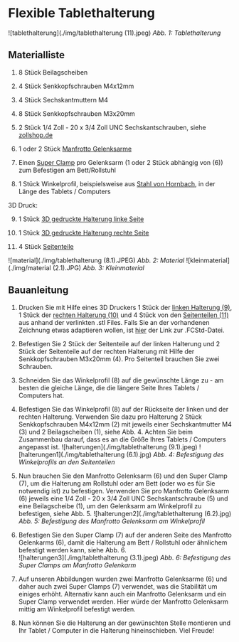 # Flexible Tablethalterung

![tablethalterung](./img/tablethalterung (11).jpeg)
*Abb. 1: Tablethalterung*

## Materialliste

1. 8 Stück Beilagscheiben

2. 4 Stück Senkkopfschrauben M4x12mm

3. 4 Stück Sechskantmuttern M4

4. 8 Stück Senkkopfschrauben M3x20mm

5. 2 Stück 1/4 Zoll - 20 x 3/4 Zoll UNC Sechskantschrauben, siehe [zollshop.de](https://www.zollshop.de/de/Zollschrauben-UNC-Stahl/Sechskantschrauben-UNC-Grade-5-8.8/14-Zoll-UNC/192/1/4-Zoll-20-x-3/4-Zoll-Laenge-19-05-mm-Sechskantschraube-UNC/)

6. 1 oder 2 Stück [Manfrotto Gelenksarme](https://www.manfrotto.com/global/photo-variable-friction-arm-italian-craftsmanship-244n/) 

7. Einen [Super Clamp](https://www.manfrotto.com/global/universal-super-clamp-with-ratchet-handle-035c/) pro Gelenksarm (1 oder 2 Stück abhängig von (6)) zum Befestigen am Bett/Rollstuhl

8. 1 Stück Winkelprofil, beispielsweise aus [Stahl von Hornbach](https://www.hornbach.at/shop/Winkelprofil-Stahl-27x27x1-5-mm-1-m/8829116/artikel.html), in der Länge des Tablets / Computers

3D Druck:

9. 1 Stück [3D gedruckte Halterung linke Seite](./halterung_3dDruck-back_left_v2.stl)

10. 1 Stück [3D gedruckte Halterung rechte Seite](./halterung_3dDruck-back_right_v2.stl)

11. 4 Stück [Seitenteile](./seitenteile_v2.stl)

![material](./img/tablethalterung (8.1).JPEG)
*Abb. 2: Material*
![kleinmaterial](./img/material (2.1).JPG)
*Abb. 3: Kleinmaterial*

## Bauanleitung

1. Drucken Sie mit Hilfe eines 3D Druckers 1 Stück der [linken Halterung (9)](./halterung_3dDruck-back_left_v2.stl), 1 Stück der [rechten Halterung (10)](./halterung_3dDruck-back_right_v2.stl) und 4 Stück von den [Seitenteilen (11)](./seitenteile_v2.stl) aus anhand der verlinkten .stl Files. Falls Sie an der vorhandenen Zeichnung etwas adaptieren wollen, ist [hier](./halterung_3dDruck_v2.FCStd) der Link zur .FCStd-Datei.

2. Befestigen Sie 2 Stück der Seitenteile auf der linken Halterung und 2 Stück der Seitenteile auf der rechten Halterung mit Hilfe der Senkkopfschrauben M3x20mm (4). Pro Seitenteil brauchen Sie zwei Schrauben.

3. Schneiden Sie das Winkelprofil (8) auf die gewünschte Länge zu - am besten die gleiche Länge, die die längere Seite Ihres Tablets / Computers hat.

4. Befestigen Sie das Winkelprofil (8) auf der Rückseite der linken und der rechten Halterung. Verwenden Sie dazu pro Halterung 2 Stück Senkkopfschrauben M4x12mm (2) mit jeweils einer Sechskantmutter M4 (3) und 2 Beilagscheiben (1), siehe Abb. 4. Achten Sie beim Zusammenbau darauf, dass es an die Größe Ihres Tablets / Computers angepasst ist.
   ![halterungen](./img/tablethalterung (9.1).jpeg)
   ![halterungen1](./img/tablethalterung (6.1).jpg)
   *Abb. 4: Befestigung des Winkelprofils an den Seitenteilen*

5. Nun brauchen Sie den Manfrotto Gelenksarm (6) und den Super Clamp (7), um die Halterung am Rollstuhl oder am Bett (oder wo es für Sie notwendig ist) zu befestigen. Verwenden Sie pro Manfrotto Gelenksarm (6) jeweils eine 1/4 Zoll - 20 x 3/4 Zoll UNC Sechskantschraube (5) und eine Beilagscheibe (1), um den Gelenksarm am Winkelprofil zu befestigen, siehe Abb. 5.
   ![halterungen2](./img/tablethalterung (6.2).jpg)
   *Abb. 5: Befestigung des Manfrotto Gelenksarm am Winkelprofil*

6. Befestigen Sie den Super Clamp (7) auf der anderen Seite des Manfrotto Gelenkarms (6), damit die Halterung am Bett / Rollstuhl oder ähnlichem befestigt werden kann, siehe Abb. 6.  
   ![halterungen3](./img/tablethalterung (3.1).jpeg)
   *Abb. 6: Befestigung des Super Clamps am Manfrotto Gelenkarm*

7. Auf unseren Abbildungen wurden zwei Manfrotto Gelenksarme (6) und daher auch zwei Super Clamps (7) verwendet, was die Stabilität um einiges erhöht. Alternativ kann auch ein Manfrotto Gelenksarm und ein Super Clamp verwendet werden. Hier würde der Manfrotto Gelenksarm mittig am Winkelprofil befestigt werden.

8. Nun können Sie die Halterung an der gewünschten Stelle montieren und Ihr Tablet / Computer in die Halterung hineinschieben. Viel Freude!
